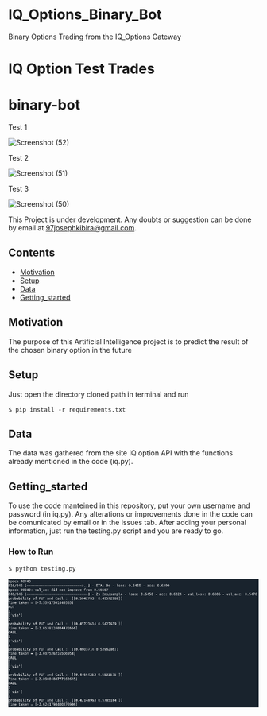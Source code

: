 # IQ_Options_Binary_Bot
 Binary Options Trading from the IQ_Options Gateway

# IQ Option Test Trades

# binary-bot
Test 1

![Screenshot (52)](https://user-images.githubusercontent.com/33089347/208244109-44aa8160-352f-4b66-bb5c-696491020283.png)

Test 2

![Screenshot (51)](https://user-images.githubusercontent.com/33089347/208244115-13e6f794-51b6-4020-8fd3-5211a3fba8cc.png)

Test 3

![Screenshot (50)](https://user-images.githubusercontent.com/33089347/208244117-ad99b01c-bffb-4dd3-8661-2a0b189b9fe5.png)


This Project is under development. Any doubts or suggestion can be done  by email at 97josephkibira@gmail.com.

## Contents
- [Motivation](#Motivation)
- [Setup](#Setup)
- [Data](#Data)
- [Getting_started](#Getting_started)

## Motivation

The purpose of this Artificial Intelligence project is to predict the result of the chosen binary option in the future

## Setup
Just open the directory cloned path in terminal and run
```shell
$ pip install -r requirements.txt
```

## Data

The data was gathered from the site IQ option API with the functions already mentioned in the code (iq.py).

## Getting_started

To use the code manteined in this repository, put your own username and password (in iq.py). Any alterations or improvements done in the code can be comunicated by email or in the issues tab.
After adding your personal information, just run the testing.py script and you are ready to go.

### How to Run
```shell
$ python testing.py
```

![results](imgs/result_binary.png)

